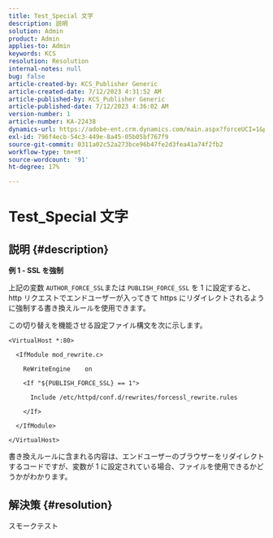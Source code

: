 ```yaml
---
title: Test_Special 文字
description: 説明
solution: Admin
product: Admin
applies-to: Admin
keywords: KCS
resolution: Resolution
internal-notes: null
bug: false
article-created-by: KCS_Publisher Generic
article-created-date: 7/12/2023 4:31:52 AM
article-published-by: KCS_Publisher Generic
article-published-date: 7/12/2023 4:36:02 AM
version-number: 1
article-number: KA-22438
dynamics-url: https://adobe-ent.crm.dynamics.com/main.aspx?forceUCI=1&pagetype=entityrecord&etn=knowledgearticle&id=502ce803-6d20-ee11-9cbe-6045bd006b4b
exl-id: 796f4ecb-54c3-449e-8a45-05b05bf767f9
source-git-commit: 0311a02c52a273bce96b47fe2d3fea41a74f2fb2
workflow-type: tm+mt
source-wordcount: '91'
ht-degree: 17%

---
```


# Test_Special 文字

## 説明 {#description}


<b>例 1 - SSL を強制</b>

上記の変数 `AUTHOR_FORCE_SSL`または `PUBLISH_FORCE_SSL` を 1 に設定すると、http リクエストでエンドユーザーが入ってきて https にリダイレクトされるように強制する書き換えルールを使用できます。

この切り替えを機能させる設定ファイル構文を次に示します。


```
<VirtualHost *:80>

  <IfModule mod_rewrite.c>

    ReWriteEngine    on

    <If "${PUBLISH_FORCE_SSL} == 1">

      Include /etc/httpd/conf.d/rewrites/forcessl_rewrite.rules

    </If>

  </IfModule>

</VirtualHost>
```


書き換えルールに含まれる内容は、エンドユーザーのブラウザーをリダイレクトするコードですが、変数が 1 に設定されている場合、ファイルを使用できるかどうかがわかります。


## 解決策 {#resolution}


スモークテスト
